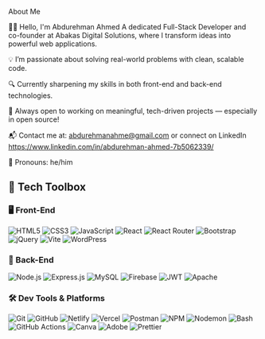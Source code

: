About Me

👨‍💻 Hello, I'm Abdurehman Ahmed
A dedicated Full-Stack Developer and co-founder at Abakas Digital Solutions, where I transform ideas into powerful web applications.

💡 I’m passionate about solving real-world problems with clean, scalable code.

🔍 Currently sharpening my skills in both front-end and back-end technologies.

🤝 Always open to working on meaningful, tech-driven projects — especially in open source!

📬 Contact me at: abdurehmanahme@gmail.com or connect on LinkedIn https://www.linkedin.com/in/abdurehman-ahmed-7b5062339/

👤 Pronouns: he/him




## 💼 Tech Toolbox

### 🖥️ Front-End  
![HTML5](https://img.shields.io/badge/HTML5-E34F26?style=flat&logo=html5&logoColor=white)
![CSS3](https://img.shields.io/badge/CSS3-1572B6?style=flat&logo=css3&logoColor=white)
![JavaScript](https://img.shields.io/badge/JavaScript-F7DF1E?style=flat&logo=javascript&logoColor=black)
![React](https://img.shields.io/badge/React-20232A?style=flat&logo=react&logoColor=61DAFB)
![React Router](https://img.shields.io/badge/React_Router-CA4245?style=flat&logo=react-router&logoColor=white)
![Bootstrap](https://img.shields.io/badge/Bootstrap-563D7C?style=flat&logo=bootstrap&logoColor=white)
![jQuery](https://img.shields.io/badge/jQuery-0769AD?style=flat&logo=jquery&logoColor=white)
![Vite](https://img.shields.io/badge/Vite-646CFF?style=flat&logo=vite&logoColor=white)
![WordPress](https://img.shields.io/badge/WordPress-21759B?style=flat&logo=wordpress&logoColor=white)

### 🧩 Back-End  
![Node.js](https://img.shields.io/badge/Node.js-339933?style=flat&logo=node.js&logoColor=white)
![Express.js](https://img.shields.io/badge/Express.js-000000?style=flat&logo=express&logoColor=white)
![MySQL](https://img.shields.io/badge/MySQL-4479A1?style=flat&logo=mysql&logoColor=white)
![Firebase](https://img.shields.io/badge/Firebase-FFCA28?style=flat&logo=firebase&logoColor=black)
![JWT](https://img.shields.io/badge/JWT-000000?style=flat&logo=JSON%20web%20tokens&logoColor=white)
![Apache](https://img.shields.io/badge/Apache-D22128?style=flat&logo=apache&logoColor=white)

### 🛠️ Dev Tools & Platforms  
![Git](https://img.shields.io/badge/Git-F05032?style=flat&logo=git&logoColor=white)
![GitHub](https://img.shields.io/badge/GitHub-181717?style=flat&logo=github&logoColor=white)
![Netlify](https://img.shields.io/badge/Netlify-00C7B7?style=flat&logo=netlify&logoColor=white)
![Vercel](https://img.shields.io/badge/Vercel-000000?style=flat&logo=vercel&logoColor=white)
![Postman](https://img.shields.io/badge/Postman-FF6C37?style=flat&logo=postman&logoColor=white)
![NPM](https://img.shields.io/badge/NPM-CB3837?style=flat&logo=npm&logoColor=white)
![Nodemon](https://img.shields.io/badge/Nodemon-76D04B?style=flat&logo=nodemon&logoColor=white)
![Bash](https://img.shields.io/badge/Bash-4EAA25?style=flat&logo=gnubash&logoColor=white)
![GitHub Actions](https://img.shields.io/badge/GitHub_Actions-2088FF?style=flat&logo=githubactions&logoColor=white)
![Canva](https://img.shields.io/badge/Canva-00C4CC?style=flat&logo=canva&logoColor=white)
![Adobe](https://img.shields.io/badge/Adobe-FF0000?style=flat&logo=adobe&logoColor=white)
![Prettier](https://img.shields.io/badge/Prettier-F7B93E?style=flat&logo=prettier&logoColor=black)
